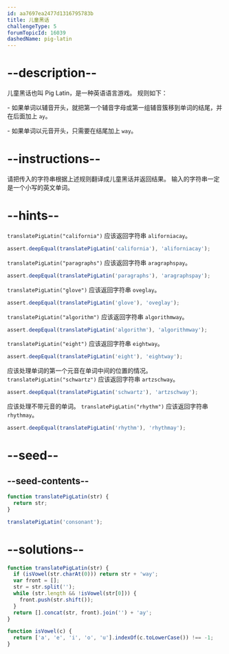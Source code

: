```yaml
---
id: aa7697ea2477d1316795783b
title: 儿童黑话
challengeType: 5
forumTopicId: 16039
dashedName: pig-latin
---
```


# --description--

儿童黑话也叫 Pig Latin，是一种英语语言游戏。 规则如下：

\- 如果单词以辅音开头，就把第一个辅音字母或第一组辅音簇移到单词的结尾，并在后面加上 `ay`。

\- 如果单词以元音开头，只需要在结尾加上 `way`。

# --instructions--

请把传入的字符串根据上述规则翻译成儿童黑话并返回结果。 输入的字符串一定是一个小写的英文单词。

# --hints--

`translatePigLatin("california")` 应该返回字符串 `aliforniacay`。

```js
assert.deepEqual(translatePigLatin('california'), 'aliforniacay');
```

`translatePigLatin("paragraphs")` 应该返回字符串 `aragraphspay`。

```js
assert.deepEqual(translatePigLatin('paragraphs'), 'aragraphspay');
```

`translatePigLatin("glove")` 应该返回字符串 `oveglay`。

```js
assert.deepEqual(translatePigLatin('glove'), 'oveglay');
```

`translatePigLatin("algorithm")` 应该返回字符串 `algorithmway`。

```js
assert.deepEqual(translatePigLatin('algorithm'), 'algorithmway');
```

`translatePigLatin("eight")` 应该返回字符串 `eightway`。

```js
assert.deepEqual(translatePigLatin('eight'), 'eightway');
```

应该处理单词的第一个元音在单词中间的位置的情况。 `translatePigLatin("schwartz")` 应该返回字符串 `artzschway`。

```js
assert.deepEqual(translatePigLatin('schwartz'), 'artzschway');
```

应该处理不带元音的单词。 `translatePigLatin("rhythm")` 应该返回字符串 `rhythmay`。

```js
assert.deepEqual(translatePigLatin('rhythm'), 'rhythmay');
```

# --seed--

## --seed-contents--

```js
function translatePigLatin(str) {
  return str;
}

translatePigLatin('consonant');
```

# --solutions--

```js
function translatePigLatin(str) {
  if (isVowel(str.charAt(0))) return str + 'way';
  var front = [];
  str = str.split('');
  while (str.length && !isVowel(str[0])) {
    front.push(str.shift());
  }
  return [].concat(str, front).join('') + 'ay';
}

function isVowel(c) {
  return ['a', 'e', 'i', 'o', 'u'].indexOf(c.toLowerCase()) !== -1;
}
```

